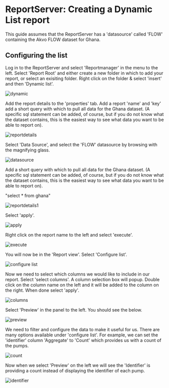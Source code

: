 # ReportServer:  Creating a Dynamic List report

This guide assumes that the ReportServer has a 'datasource' called 'FLOW' containing the Akvo FLOW dataset for Ghana.

##  Configuring the list

Log in to the ReportServer and select 'Reportmanager' in the menu to the left.  Select 'Report Root' and either create a new folder in which to add your report, or select an exisiting folder.  Right click on the folder & select 'insert' and then 'Dynamic list'.

![dynamic](https://raw.githubusercontent.com/akvo/akvo-reporting/master/Documentation/tutorials/report_server_user_guides/img/10.png?raw=true "dynamic list")

Add the report details to the 'properties' tab.  Add a report 'name' and 'key' add a short query with which to pull all data for the Ghana dataset.  (A specific sql statement can be added, of course, but if you do not know what the dataset contains, this is the easiest way to see what data you want to be able to report on). 

![reportdetails](https://raw.githubusercontent.com/akvo/akvo-reporting/master/Documentation/tutorials/report_server_user_guides/img/11.png?raw=true "report details")


Select 'Data Source', and select the 'FLOW' datasource by browsing with the magnifying glass.

![datasource](https://github.com/akvo/akvo-reporting/blob/master/Documentation/tutorials/report_server_user_guides/img/60.png?raw=true "datasource")

Add a short query with which to pull all data for the Ghana dataset.  (A specific sql statement can be added, of course, but if you do not know what the dataset contains, this is the easiest way to see what data you want to be able to report on).  

"select *
from ghana"

![reportdetails1](https://raw.githubusercontent.com/akvo/akvo-reporting/master/Documentation/tutorials/report_server_user_guides/img/11.png?raw=true "report details1")

Select 'apply'.

![apply](https://raw.githubusercontent.com/akvo/akvo-reporting/master/Documentation/tutorials/report_server_user_guides/img/40a.png?raw=true "apply")

Right click on the report name to the left and select 'execute'.

![execute](https://raw.githubusercontent.com/akvo/akvo-reporting/master/Documentation/tutorials/report_server_user_guides/img/31.png?raw=true "execute")

You will now be in the 'Report view'.  Select 'Configure list'.

![configure list](https://raw.githubusercontent.com/akvo/akvo-reporting/master/Documentation/tutorials/report_server_user_guides/img/920.png?true=raw "configure list")

Now we need to select which columns we would like to include in our report.  Select 'select columns'. A column selection box will popup.  Double click on the column name on the left and it will be added to the column on the right.  When done select 'apply'.

![columns](https://raw.githubusercontent.com/akvo/akvo-reporting/master/Documentation/tutorials/report_server_user_guides/img/290.png?raw=true "columns")

Select 'Preview' in the panel to the left.  You should see the below.


![preview](https://raw.githubusercontent.com/akvo/akvo-reporting/master/Documentation/tutorials/report_server_user_guides/img/110.png?raw=true "preview")

We need to filter and configure the data to make it useful for us.  There are many options available under 'configure list'.  For example, we can set the 'identifier' column 'Aggregate' to 'Count' which provides us with a count of the pumps.

![count](https://raw.githubusercontent.com/akvo/akvo-reporting/master/Documentation/tutorials/report_server_user_guides/img/120.png?raw=true "count")

Now when we select 'Preview' on the left we will see the 'Identifier' is providing a count instead of displaying the identifier of each pump.

![identifier](https://raw.githubusercontent.com/akvo/akvo-reporting/master/Documentation/tutorials/report_server_user_guides/img/130.png?raw=true "identifier")















